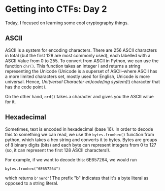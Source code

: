 # Getting into CTFs: Day 2

Today, I focused on learning some cool cryptography things.

## ASCII

ASCII is a system for encoding characters. There are 256 ASCII characters in total (but the first 128 are most commonly used), each labelled with a ASCII Value from 0 to 255. To convert from ASCII in Python, we can use the function `chr()`. This function takes an integer i and returns a string representing the Unicode (Unicode is a superset of ASCII–where ASCII has a more limited characters set, mostly used for English, Unicode is more universal. Hence, _Uni(versal Character en)code(ing system)_!) character that has the code point i. 

On the other hand, `ord()` takes a character and gives you the ASCII value for it.

## Hexadecimal

Sometimes, text is encoded in hexadecimal (base 16). In order to decode this to something we can read, we use the `bytes.fromhex()` function from python, which takes a hex string and converts it to bytes. Bytes are groups of 8 binary digits (bits) and each byte can represent integers from 0 to 127 (so, it can represent the first 128 ASCII characters!). 

For example, if we want to decode this: 6E657264, we would run
```
bytes.fromhex("6E657264")
```
which returns `b'nerd'`! The prefix "b" indicates that it's a byte literal as opposed to a string literal.
